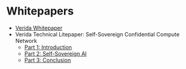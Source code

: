 # Whitepapers

* [Verida Whitepaper](https://www.verida.network/whitepaper)
* Verida Technical Litepaper: Self-Sovereign Confidential Compute Network
  * [Part 1: Introduction](https://news.verida.network/verida-technical-litepaper-self-sovereign-confidential-compute-network-to-secure-private-ai-part-fb57146c3a02)
  * [Part 2: Self-Sovereign AI](https://news.verida.network/verida-technical-litepaper-self-sovereign-confidential-compute-network-to-secure-private-ai-part-a071af4c7a9b)
  * [Part 3: Conclusion](https://news.verida.network/verida-technical-litepaper-self-sovereign-confidential-compute-network-to-secure-private-ai-part-c40de2c553c0)
